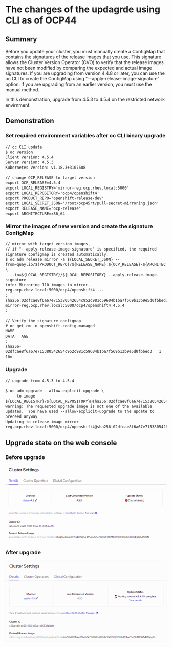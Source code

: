 # The changes of the updagrde using CLI as of OCP44

## Summary
Before you update your cluster, you must manually create a ConfigMap that contains the signatures of the release images that you use. 
This signature allows the Cluster Version Operator (CVO) to verify that the release images have not been modified by comparing the expected and actual image signatures. If you are upgrading from version 4.4.8 or later, you can use the oc CLI to create the ConfigMap using "--apply-release-image-signature" option. If you are upgrading from an earlier version, you must use the manual method.

In this demonstration, upgrade from 4.5.3 to 4.5.4 on the restricted network envirnment.

## Demonstration

### Set required environment variables after oc CLI binary upgrade
```console
// oc CLI update
$ oc version
Client Version: 4.5.4
Server Version: 4.5.3
Kubernetes Version: v1.18.3+3107688

// change OCP_RELEASE to target version 
export OCP_RELEASE=4.5.4
export LOCAL_REGISTRY='mirror-reg.ocp.rhev.local:5000'
export LOCAL_REPOSITORY='ocp4/openshift4'
export PRODUCT_REPO='openshift-release-dev' 
export LOCAL_SECRET_JSON='/root/ocp45rt/pull-secret-mirroring.json' 
export RELEASE_NAME="ocp-release" 
export ARCHITECTURE=x86_64
```

### Mirror the images of new version and create the signature ConfigMap
```console
// mirror with target version images, 
// if "--apply-release-image-signature" is specified, the required signature configmap is created automatically.
$ oc adm release mirror -a ${LOCAL_SECRET_JSON} --from=quay.io/${PRODUCT_REPO}/${RELEASE_NAME}:${OCP_RELEASE}-${ARCHITECTURE} \
  --to=${LOCAL_REGISTRY}/${LOCAL_REPOSITORY} --apply-release-image-signature
info: Mirroring 110 images to mirror-reg.ocp.rhev.local:5000/ocp4/openshift4 ...
:
sha256:02dfcae8f6a67e715380542654c952c981c59604b1ba7f569b13b9e5d0fbbed3 mirror-reg.ocp.rhev.local:5000/ocp4/openshift4:4.5.4
:

// Verify the signature configmap
# oc get cm -n openshift-config-managed
NAME                                                                      DATA   AGE
:
sha256-02dfcae8f6a67e715380542654c952c981c59604b1ba7f569b13b9e5d0fbbed3   1      10m
```

### Upgrade
```console
// upgrade from 4.5.3 to 4.5.4

$ oc adm upgrade --allow-explicit-upgrade \
   --to-image ${LOCAL_REGISTRY}/${LOCAL_REPOSITORY}@sha256:02dfcae8f6a67e715380542654c952c981c59604b1ba7f569b13b9e5d0fbbed3
warning: The requested upgrade image is not one of the available updates.  You have used --allow-explicit-upgrade to the update to preceed anyway
Updating to release image mirror-reg.ocp.rhev.local:5000/ocp4/openshift4@sha256:02dfcae8f6a67e715380542654c952c981c59604b1ba7f569b13b9e5d0fbbed3
```

## Upgrade state on the web console

### Before upgrade
![ocp45_upgrade_before](https://github.com/bysnupy/handson/blob/master/ocp4_ocp45_upgrade_before.png)

### After upgrade
![ocp45_upgrade_after](https://github.com/bysnupy/handson/blob/master/ocp4_ocp45_upgrade_after.png)
